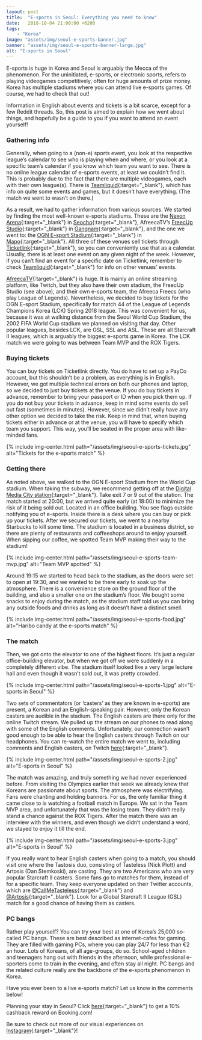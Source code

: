 ```yaml
---
layout: post
title:  "E-sports in Seoul: Everything you need to know"
date:   2018-10-04 21:00:00 +0200
tags:
    - "Korea"
image: "assets/img/seoul-e-sports-banner.jpg"
banner: "assets/img/seoul-e-sports-banner-large.jpg"
alt: "E-sports in Seoul"
---
```


E-sports is huge in Korea and Seoul is arguably the Mecca of the phenomenon. For the uninitiated, e-sports, or electronic sports, refers to playing videogames competitively, often for huge amounts of prize money. Korea has multiple stadiums where you can attend live e-sports games. Of course, we had to check that out! 

Information in English about events and tickets is a bit scarce, except for a few Reddit threads. So, this post is aimed to explain how we went about things, and hopefully be a guide to you if you want to attend an event yourself!

### Gathering info

Generally, when going to a (non-e) sports event, you look at the respective league’s calendar to see who is playing when and where, or you look at a specific team’s calendar if you know which team you want to see. There is no online league calendar of e-sports events, at least we couldn’t find it. This is probably due to the fact that there are multiple videogames, each with their own league(s). There is [Teamliquid][teamliquid]{:target="_blank"}, which has info on quite some events and games, but it doesn’t have everything. (The match we went to wasn’t on there.)

As a result, we had to gather information from various sources. We started by finding the most well-known e-sports stadiums. These are the [Nexon Arena][nexon arena]{:target="_blank"} in [Seocho][seocho]{:target="_blank"}, AfreecaTV’s [FreecUp Studio][freecup studio]{:target="_blank"} in [Gangnam][gangnam]{:target="_blank"}, and the one we went to: the [OGN E-sport Stadium][ogn stadium]{:target="_blank"} in [Mapo][mapo]{:target="_blank"}. All three of these venues sell tickets through [Ticketlink][ticketlink]{:target="_blank"}, so you can conveniently use that as a calendar. Usually, there is at least one event on any given night of the week. However, if you can’t find an event for a specific date on Ticketlink, remember to check [Teamliquid][teamliquid]{:target="_blank"} for info on other venues’ events.

[AfreecaTV][afreecatv]{:target="_blank"} is huge. It is mainly an online streaming platform, like Twitch, but they also have their own stadium, the FreecUp Studio (see above), and their own e-sports team, the Afreeca Freecs (who play League of Legends). Nevertheless, we decided to buy tickets for the OGN E-sport Stadium, specifically for match 44 of the League of Legends Champions Korea (LCK) Spring 2018 league. This was convenient for us, because it was at walking distance from the Seoul World Cup Stadium, the 2002 FIFA World Cup stadium we planned on visiting that day. Other popular leagues, besides LCK, are GSL, SSL and ASL. These are all Starcraft II leagues, which is arguably the biggest e-sports game in Korea. The LCK match we were going to was between Team MVP and the ROX Tigers.

### Buying tickets

You can buy tickets on Ticketlink directly. You do have to set up a PayCo account, but this shouldn’t be a problem, as everything is in English. However, we got multiple technical errors on both our phones and laptop, so we decided to just buy tickets at the venue. If you do buy tickets in advance, remember to bring your passport or ID when you pick them up. If you do not buy your tickets in advance, keep in mind some events do sell out fast (sometimes in minutes). However, since we didn’t really have any other option we decided to take the risk. Keep in mind that, when buying tickets either in advance or at the venue, you will have to specify which team you support. This way, you’ll be seated in the proper area with like-minded fans.

{% include img-center.html path="/assets/img/seoul-e-sports-tickets.jpg" alt="Tickets for the e-sports match" %}

### Getting there

As noted above, we walked to the OGN E-sport Stadium from the World Cup stadium. When taking the subway, we recommend getting off at the [Digital Media City station][digital media city station]{:target="_blank"}. Take exit 7 or 9 out of the station. The match started at 20:00, but we arrived quite early (at 18:00) to minimize the risk of it being sold out. Located in an office building. You see flags outside notifying you of e-sports. Inside there is a desk where you can buy or pick up your tickets. After we secured our tickets, we went to a nearby Starbucks to kill some time. The stadium is located in a business district, so there are plenty of restaurants and coffeeshops around to enjoy yourself. When sipping our coffee, we spotted Team MVP making their way to the stadium!

{% include img-center.html path="/assets/img/seoul-e-sports-team-mvp.jpg" alt="Team MVP spotted" %}

Around 19:15 we started to head back to the stadium, as the doors were set to open at 19:30, and we wanted to be there early to soak up the atmosphere. There is a convenience store on the ground floor of the building, and also a smaller one on the stadium’s floor. We bought some snacks to enjoy during the match, as the stadium staff told us you can bring any outside foods and drinks as long as it doesn’t have a distinct smell. 

{% include img-center.html path="/assets/img/seoul-e-sports-food.jpg" alt="Haribo candy at the e-sports match" %}

### The match

Then, we got onto the elevator to one of the highest floors. It’s just a regular office-building elevator, but when we got off we were suddenly in a completely different vibe. The stadium itself looked like a very large lecture hall and even though it wasn’t sold out, it was pretty crowded. 

{% include img-center.html path="/assets/img/seoul-e-sports-1.jpg" alt="E-sports in Seoul" %}

Two sets of commentators (or ‘casters’ as they are known in e-sports) are present, a Korean and an English-speaking pair. However, only the Korean casters are audible in the stadium. The English casters are there only for the online Twitch stream. We pulled up the stream on our phones to read along with some of the English comments. Unfortunately, our connection wasn’t good enough to be able to hear the English casters through Twitch on our headphones. You can re-watch the entire match we went to, including comments and English casters, on Twitch [here][twitch]{:target="_blank"}.

{% include img-center.html path="/assets/img/seoul-e-sports-2.jpg" alt="E-sports in Seoul" %}

The match was amazing, and truly something we had never experienced before. From visiting the Olympics earlier that week we already knew that Koreans are passionate about sports. The atmosphere was electrifying. Fans were chanting and holding banners. For us, the only familiar thing it came close to is watching a football match in Europe. We sat in the Team MVP area, and unfortunately that was the losing team. They didn’t really stand a chance against the ROX Tigers. After the match there was an interview with the winners, and even though we didn’t understand a word, we stayed to enjoy it till the end. 

{% include img-center.html path="/assets/img/seoul-e-sports-3.jpg" alt="E-sports in Seoul" %}

If you really want to hear English casters when going to a match, you should visit one where the Tastosis duo, consisting of Tasteless (Nick Plott) and Artosis (Dan Stemkoski), are casting. They are two Americans who are very popular Starcraft II casters. Some fans go to matches for them, instead of for a specific team. They keep everyone updated on their Twitter accounts, which are [@CallMeTasteless][callmetasteless]{:target="_blank"} and [@Artosis][artosis]{:target="_blank"}. Look for a Global Starcraft II League (GSL) match for a good chance of having them as casters.

### PC bangs

Rather play yourself? You can try your best at one of Korea’s 25,000 so-called PC bangs. These are best described as internet-cafes for gaming. They are filled with gaming PCs, where you can play 24/7 for less than €2 an hour. Lots of Koreans, of all age-groups, do so. School-aged children and teenagers hang out with friends in the afternoon, while professional e-sporters come to train in the evening, and often stay all night. PC bangs and the related culture really are the backbone of the e-sports phenomenon in Korea. 

Have you ever been to a live e-sports match? Let us know in the comments below!

Planning your stay in Seoul? Click [here][booking.com]{:target="_blank"} to get a 10% cashback reward on Booking.com! 

Be sure to check out more of our visual experiences on [Instagram][instagram]{:target="_blank"}!

[instagram]: https://instagram.com/kipamojo 
[booking.com]: https://www.booking.com/s/11_6/joop9916 
[teamliquid]: http://www.teamliquid.net/calendar/
[nexon arena]: http://arena.nexon.com/
[seocho]: https://goo.gl/maps/wnpBTYc1v7P2
[freecup studio]: https://www.facebook.com/media/set/?set=a.1001408733250746.1073741826.428026263922332&type=3
[gangnam]: https://goo.gl/maps/dJVXjFT1qC92 
[ogn stadium]: https://www.facebook.com/OGN.Global/about/ 
[mapo]: https://goo.gl/maps/2DaymLABx8s
[ticketlink]: http://www.ticketlink.co.kr/global/en/esports
[afreecatv]: http://www.afreecatv.com/
[digital media city station]: https://goo.gl/maps/CLLnd8ProjF2
[twitch]: https://www.twitch.tv/videos/231248504?t=03h12m39s 
[callmetasteless]: https://twitter.com/CallMeTasteless 
[artosis]: https://twitter.com/CallMeTasteless 
